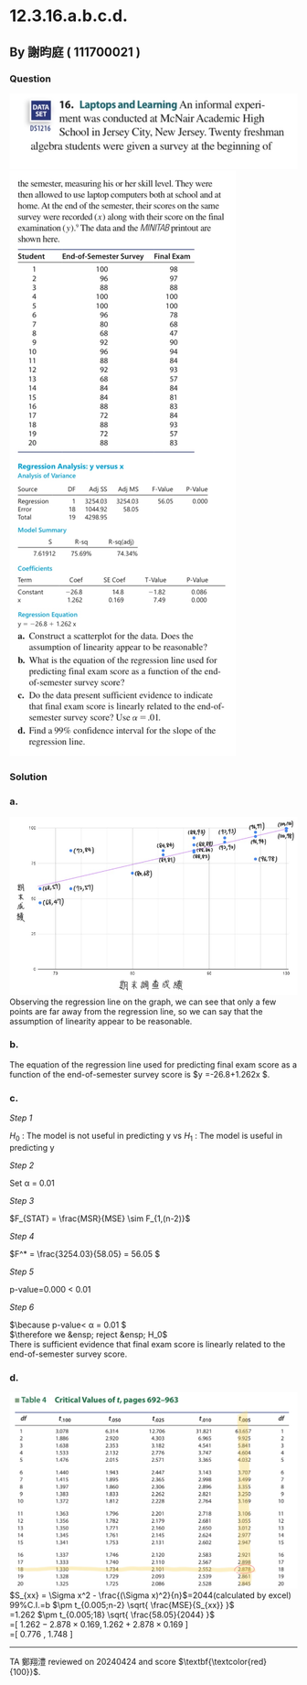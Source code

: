 # 12.3.16.a.b.c.d.

## By 謝昀庭 ( 111700021 )

### Question

![圖1](https://github.com/HWTeng-Course/202402-Statistics/blob/main/Images/IMG_0577.jpg)
![圖2](https://github.com/HWTeng-Course/202402-Statistics/blob/main/Images/IMG_0577%20(1).jpg)

### Solution 
### a.
![圖表1](https://github.com/HWTeng-Course/202402-Statistics/blob/main/Images/chart%20(1).jpg)
Observing the regression line on the graph, we can see that only a few points are far away from the regression line, so we can say that the assumption of linearity appear to be reasonable.
### b.
The equation of the regression line used for predicting final exam score as a function of the end-of-semester survey score is $y =-26.8+1.262x $.
### c.

*Step 1*

$H_0$ : The model is not useful in predicting y vs $H_1$ : The model is useful in predicting y

*Step 2*

Set α = 0.01

*Step 3*

$F_{STAT} = \frac{MSR}{MSE}  \sim  F_{1,(n-2)}$

*Step 4*

$F^* = \frac{3254.03}{58.05} = 56.05 $

*Step 5*

p-value=0.000 < 0.01

*Step 6*

$\because p-value< α = 0.01 $<br>
$\therefore we &ensp; reject &ensp; H_0$<br>
There is sufficient evidence that final exam score is linearly related to the end-of-semester survey score. 

### d.
![圖片3](https://github.com/HWTeng-Course/202402-Statistics/blob/main/Images/IMG_0585.jpg)
$S_{xx} = \Sigma x^2 - \frac{(\Sigma x)^2}{n}$=2044(calculated by excel)<br>
99%C.I.=b $\pm t_{0.005;n-2} \sqrt{ \frac{MSE}{S_{xx}} }$<br>
=1.262 $\pm t_{0.005;18} \sqrt{ \frac{58.05}{2044} }$<br>
=[ $1.262-2.878 \times 0.169 , 1.262+2.878 \times 0.169$ ]<br>
=[ 0.776 , 1.748 ]<br>

---
TA 鄭翔澧 reviewed on 20240424 and score $\textbf{\textcolor{red}{100}}$. 
